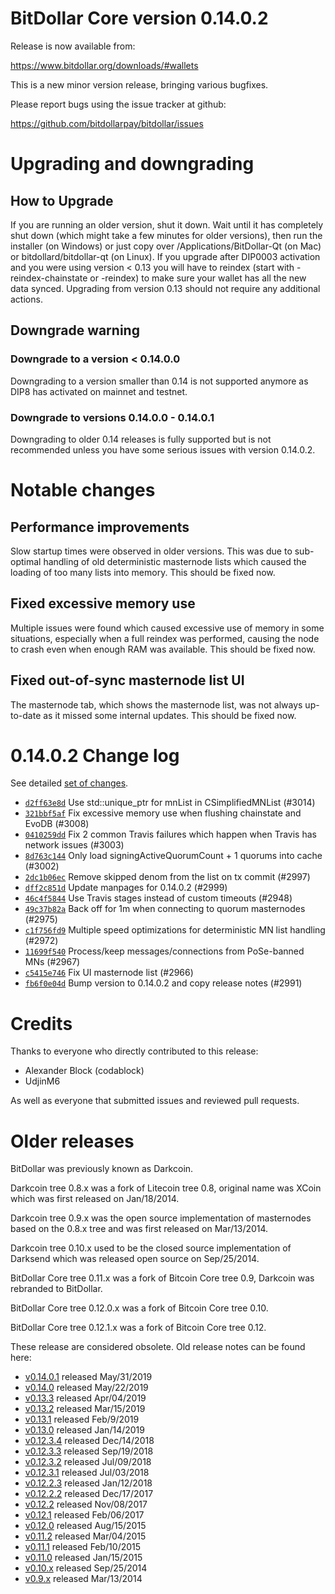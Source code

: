 BitDollar Core version 0.14.0.2
==========================

Release is now available from:

  <https://www.bitdollar.org/downloads/#wallets>

This is a new minor version release, bringing various bugfixes.

Please report bugs using the issue tracker at github:

  <https://github.com/bitdollarpay/bitdollar/issues>


Upgrading and downgrading
=========================

How to Upgrade
--------------

If you are running an older version, shut it down. Wait until it has completely
shut down (which might take a few minutes for older versions), then run the
installer (on Windows) or just copy over /Applications/BitDollar-Qt (on Mac) or
bitdollard/bitdollar-qt (on Linux). If you upgrade after DIP0003 activation and you were
using version < 0.13 you will have to reindex (start with -reindex-chainstate
or -reindex) to make sure your wallet has all the new data synced. Upgrading from
version 0.13 should not require any additional actions.

Downgrade warning
-----------------

### Downgrade to a version < 0.14.0.0

Downgrading to a version smaller than 0.14 is not supported anymore as DIP8 has
activated on mainnet and testnet.

### Downgrade to versions 0.14.0.0 - 0.14.0.1

Downgrading to older 0.14 releases is fully supported but is not
recommended unless you have some serious issues with version 0.14.0.2.

Notable changes
===============

Performance improvements
------------------------
Slow startup times were observed in older versions. This was due to sub-optimal handling of old
deterministic masternode lists which caused the loading of too many lists into memory. This should be
fixed now.

Fixed excessive memory use
--------------------------
Multiple issues were found which caused excessive use of memory in some situations, especially when
a full reindex was performed, causing the node to crash even when enough RAM was available. This should
be fixed now.

Fixed out-of-sync masternode list UI
------------------------------------
The masternode tab, which shows the masternode list, was not always up-to-date as it missed some internal
updates. This should be fixed now.

0.14.0.2 Change log
===================

See detailed [set of changes](https://github.com/bitdollarpay/bitdollar/compare/v0.14.0.1...bitdollarpay:v0.14.0.2).

- [`d2ff63e8d`](https://github.com/bitdollarpay/bitdollar/commit/d2ff63e8d) Use std::unique_ptr for mnList in CSimplifiedMNList (#3014)
- [`321bbf5af`](https://github.com/bitdollarpay/bitdollar/commit/321bbf5af) Fix excessive memory use when flushing chainstate and EvoDB (#3008)
- [`0410259dd`](https://github.com/bitdollarpay/bitdollar/commit/0410259dd) Fix 2 common Travis failures which happen when Travis has network issues (#3003)
- [`8d763c144`](https://github.com/bitdollarpay/bitdollar/commit/8d763c144) Only load signingActiveQuorumCount + 1 quorums into cache (#3002)
- [`2dc1b06ec`](https://github.com/bitdollarpay/bitdollar/commit/2dc1b06ec) Remove skipped denom from the list on tx commit (#2997)
- [`dff2c851d`](https://github.com/bitdollarpay/bitdollar/commit/dff2c851d) Update manpages for 0.14.0.2 (#2999)
- [`46c4f5844`](https://github.com/bitdollarpay/bitdollar/commit/46c4f5844) Use Travis stages instead of custom timeouts (#2948)
- [`49c37b82a`](https://github.com/bitdollarpay/bitdollar/commit/49c37b82a) Back off for 1m when connecting to quorum masternodes (#2975)
- [`c1f756fd9`](https://github.com/bitdollarpay/bitdollar/commit/c1f756fd9) Multiple speed optimizations for deterministic MN list handling (#2972)
- [`11699f540`](https://github.com/bitdollarpay/bitdollar/commit/11699f540) Process/keep messages/connections from PoSe-banned MNs (#2967)
- [`c5415e746`](https://github.com/bitdollarpay/bitdollar/commit/c5415e746) Fix UI masternode list (#2966)
- [`fb6f0e04d`](https://github.com/bitdollarpay/bitdollar/commit/fb6f0e04d) Bump version to 0.14.0.2 and copy release notes (#2991)

Credits
=======

Thanks to everyone who directly contributed to this release:

- Alexander Block (codablock)
- UdjinM6

As well as everyone that submitted issues and reviewed pull requests.

Older releases
==============

BitDollar was previously known as Darkcoin.

Darkcoin tree 0.8.x was a fork of Litecoin tree 0.8, original name was XCoin
which was first released on Jan/18/2014.

Darkcoin tree 0.9.x was the open source implementation of masternodes based on
the 0.8.x tree and was first released on Mar/13/2014.

Darkcoin tree 0.10.x used to be the closed source implementation of Darksend
which was released open source on Sep/25/2014.

BitDollar Core tree 0.11.x was a fork of Bitcoin Core tree 0.9,
Darkcoin was rebranded to BitDollar.

BitDollar Core tree 0.12.0.x was a fork of Bitcoin Core tree 0.10.

BitDollar Core tree 0.12.1.x was a fork of Bitcoin Core tree 0.12.

These release are considered obsolete. Old release notes can be found here:

- [v0.14.0.1](https://github.com/bitdollarpay/bitdollar/blob/master/doc/release-notes/bitdollar/release-notes-0.14.0.1.md) released May/31/2019
- [v0.14.0](https://github.com/bitdollarpay/bitdollar/blob/master/doc/release-notes/bitdollar/release-notes-0.14.0.md) released May/22/2019
- [v0.13.3](https://github.com/bitdollarpay/bitdollar/blob/master/doc/release-notes/bitdollar/release-notes-0.13.3.md) released Apr/04/2019
- [v0.13.2](https://github.com/bitdollarpay/bitdollar/blob/master/doc/release-notes/bitdollar/release-notes-0.13.2.md) released Mar/15/2019
- [v0.13.1](https://github.com/bitdollarpay/bitdollar/blob/master/doc/release-notes/bitdollar/release-notes-0.13.1.md) released Feb/9/2019
- [v0.13.0](https://github.com/bitdollarpay/bitdollar/blob/master/doc/release-notes/bitdollar/release-notes-0.13.0.md) released Jan/14/2019
- [v0.12.3.4](https://github.com/bitdollarpay/bitdollar/blob/master/doc/release-notes/bitdollar/release-notes-0.12.3.4.md) released Dec/14/2018
- [v0.12.3.3](https://github.com/bitdollarpay/bitdollar/blob/master/doc/release-notes/bitdollar/release-notes-0.12.3.3.md) released Sep/19/2018
- [v0.12.3.2](https://github.com/bitdollarpay/bitdollar/blob/master/doc/release-notes/bitdollar/release-notes-0.12.3.2.md) released Jul/09/2018
- [v0.12.3.1](https://github.com/bitdollarpay/bitdollar/blob/master/doc/release-notes/bitdollar/release-notes-0.12.3.1.md) released Jul/03/2018
- [v0.12.2.3](https://github.com/bitdollarpay/bitdollar/blob/master/doc/release-notes/bitdollar/release-notes-0.12.2.3.md) released Jan/12/2018
- [v0.12.2.2](https://github.com/bitdollarpay/bitdollar/blob/master/doc/release-notes/bitdollar/release-notes-0.12.2.2.md) released Dec/17/2017
- [v0.12.2](https://github.com/bitdollarpay/bitdollar/blob/master/doc/release-notes/bitdollar/release-notes-0.12.2.md) released Nov/08/2017
- [v0.12.1](https://github.com/bitdollarpay/bitdollar/blob/master/doc/release-notes/bitdollar/release-notes-0.12.1.md) released Feb/06/2017
- [v0.12.0](https://github.com/bitdollarpay/bitdollar/blob/master/doc/release-notes/bitdollar/release-notes-0.12.0.md) released Aug/15/2015
- [v0.11.2](https://github.com/bitdollarpay/bitdollar/blob/master/doc/release-notes/bitdollar/release-notes-0.11.2.md) released Mar/04/2015
- [v0.11.1](https://github.com/bitdollarpay/bitdollar/blob/master/doc/release-notes/bitdollar/release-notes-0.11.1.md) released Feb/10/2015
- [v0.11.0](https://github.com/bitdollarpay/bitdollar/blob/master/doc/release-notes/bitdollar/release-notes-0.11.0.md) released Jan/15/2015
- [v0.10.x](https://github.com/bitdollarpay/bitdollar/blob/master/doc/release-notes/bitdollar/release-notes-0.10.0.md) released Sep/25/2014
- [v0.9.x](https://github.com/bitdollarpay/bitdollar/blob/master/doc/release-notes/bitdollar/release-notes-0.9.0.md) released Mar/13/2014

